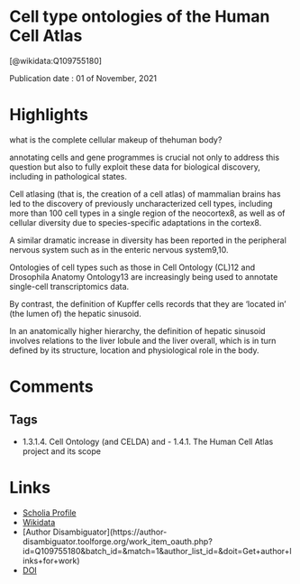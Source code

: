 
Cell type ontologies of the Human Cell Atlas
============================================
  
  [@wikidata:Q109755180]  
  
Publication date : 01 of November, 2021  

# Highlights
what is the complete cellular makeup of thehuman body?

annotating cells and gene programmes is crucial not only to address this question but also to fully exploit these data for biological discovery, including in pathological states.

Cell atlasing (that is, the creation of a cell atlas) of mammalian brains has led to the discovery of previously uncharacterized cell types, including more than 100 cell types in a single region of the neocortex8, as well as of cellular diversity due to species-specific adaptations in the cortex8.

A similar dramatic increase in diversity has been reported in the peripheral nervous system such as in the enteric nervous system9,10.

Ontologies of cell types such as those in Cell Ontology (CL)12 and Drosophila Anatomy Ontology13 are increasingly being used to annotate single-cell transcriptomics data.

By contrast, the definition of Kupffer cells records that they are ‘located in’ (the lumen of) the hepatic sinusoid.

In an anatomically higher hierarchy, the definition of hepatic sinusoid involves relations to the liver lobule and the liver overall, which is in turn defined by its structure, location and physiological role in the body. 


# Comments

## Tags
- 1.3.1.4. Cell Ontology (and CELDA) and - 1.4.1. The Human Cell Atlas project and its scope

# Links
  
 * [Scholia Profile](https://scholia.toolforge.org/work/Q109755180)  
 * [Wikidata](https://www.wikidata.org/wiki/Q109755180)  
 * [Author Disambiguator](https://author-
disambiguator.toolforge.org/work_item_oauth.php?id=Q109755180&batch_id=&match=1&author_list_id=&doit=Get+author+links+for+work)  
 * [DOI](https://doi.org/10.1038/S41556-021-00787-7)  
